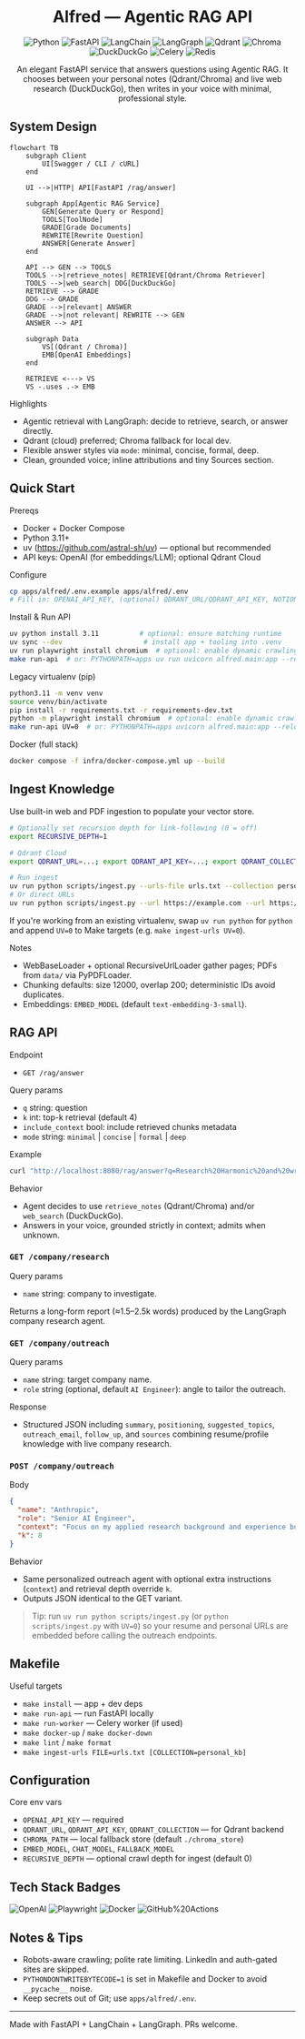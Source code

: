 <div align="center">

# Alfred — Agentic RAG API

![Python](https://img.shields.io/badge/Python-3.11+-3776AB?style=for-the-badge&logo=python&logoColor=white)
![FastAPI](https://img.shields.io/badge/FastAPI-109989?style=for-the-badge&logo=fastapi&logoColor=white)
![LangChain](https://img.shields.io/badge/LangChain-0F0F0F?style=for-the-badge&logo=chainlink&logoColor=white)
![LangGraph](https://img.shields.io/badge/LangGraph-0e7490?style=for-the-badge)
![Qdrant](https://img.shields.io/badge/Qdrant-FF4B4B?style=for-the-badge&logo=qdrant&logoColor=white)
![Chroma](https://img.shields.io/badge/Chroma-222?style=for-the-badge)
![DuckDuckGo](https://img.shields.io/badge/DuckDuckGo-FF6600?style=for-the-badge&logo=duckduckgo&logoColor=white)
![Celery](https://img.shields.io/badge/Celery-37814A?style=for-the-badge&logo=celery&logoColor=white)
![Redis](https://img.shields.io/badge/Redis-DC382D?style=for-the-badge&logo=redis&logoColor=white)

An elegant FastAPI service that answers questions using Agentic RAG. It chooses between your personal notes (Qdrant/Chroma) and live web research (DuckDuckGo), then writes in your voice with minimal, professional style.

</div>

## System Design

```mermaid
flowchart TB
    subgraph Client
        UI[Swagger / CLI / cURL]
    end

    UI -->|HTTP| API[FastAPI /rag/answer]

    subgraph App[Agentic RAG Service]
        GEN[Generate Query or Respond]
        TOOLS[ToolNode]
        GRADE[Grade Documents]
        REWRITE[Rewrite Question]
        ANSWER[Generate Answer]
    end

    API --> GEN --> TOOLS
    TOOLS -->|retrieve_notes| RETRIEVE[Qdrant/Chroma Retriever]
    TOOLS -->|web_search| DDG[DuckDuckGo]
    RETRIEVE --> GRADE
    DDG --> GRADE
    GRADE -->|relevant| ANSWER
    GRADE -->|not relevant| REWRITE --> GEN
    ANSWER --> API

    subgraph Data
        VS[(Qdrant / Chroma)]
        EMB[OpenAI Embeddings]
    end

    RETRIEVE <---> VS
    VS -.uses .-> EMB
```

Highlights
- Agentic retrieval with LangGraph: decide to retrieve, search, or answer directly.
- Qdrant (cloud) preferred; Chroma fallback for local dev.
- Flexible answer styles via `mode`: minimal, concise, formal, deep.
- Clean, grounded voice; inline attributions and tiny Sources section.

## Quick Start

Prereqs
- Docker + Docker Compose
- Python 3.11+
- uv (https://github.com/astral-sh/uv) — optional but recommended
- API keys: OpenAI (for embeddings/LLM); optional Qdrant Cloud

Configure
```bash
cp apps/alfred/.env.example apps/alfred/.env
# Fill in: OPENAI_API_KEY, (optional) QDRANT_URL/QDRANT_API_KEY, NOTION_TOKEN, etc.
```

Install & Run API
```bash
uv python install 3.11          # optional: ensure matching runtime
uv sync --dev                    # install app + tooling into .venv
uv run playwright install chromium  # optional: enable dynamic crawling
make run-api  # or: PYTHONPATH=apps uv run uvicorn alfred.main:app --reload --port 8080
```

Legacy virtualenv (pip)
```bash
python3.11 -m venv venv
source venv/bin/activate
pip install -r requirements.txt -r requirements-dev.txt
python -m playwright install chromium  # optional: enable dynamic crawling
make run-api UV=0  # or: PYTHONPATH=apps uvicorn alfred.main:app --reload --port 8080
```

Docker (full stack)
```bash
docker compose -f infra/docker-compose.yml up --build
```

## Ingest Knowledge

Use built-in web and PDF ingestion to populate your vector store.

```bash
# Optionally set recursion depth for link-following (0 = off)
export RECURSIVE_DEPTH=1

# Qdrant Cloud
export QDRANT_URL=...; export QDRANT_API_KEY=...; export QDRANT_COLLECTION=personal_kb

# Run ingest
uv run python scripts/ingest.py --urls-file urls.txt --collection personal_kb
# Or direct URLs
uv run python scripts/ingest.py --url https://example.com --url https://arxiv.org/abs/2012.07587
```
If you're working from an existing virtualenv, swap `uv run python` for `python` and append `UV=0` to Make targets (e.g. `make ingest-urls UV=0`).


Notes
- WebBaseLoader + optional RecursiveUrlLoader gather pages; PDFs from `data/` via PyPDFLoader.
- Chunking defaults: size 12000, overlap 200; deterministic IDs avoid duplicates.
- Embeddings: `EMBED_MODEL` (default `text-embedding-3-small`).

## RAG API

Endpoint
- `GET /rag/answer`

Query params
- `q` string: question
- `k` int: top-k retrieval (default 4)
- `include_context` bool: include retrieved chunks metadata
- `mode` string: `minimal` | `concise` | `formal` | `deep`

Example
```bash
curl "http://localhost:8080/rag/answer?q=Research%20Harmonic%20and%20write%20a%20cover%20letter&k=8&mode=deep&include_context=true"
```

Behavior
- Agent decides to use `retrieve_notes` (Qdrant/Chroma) and/or `web_search` (DuckDuckGo).
- Answers in your voice, grounded strictly in context; admits when unknown.

### `GET /company/research`

Query params
- `name` string: company to investigate.

Returns a long-form report (≈1.5–2.5k words) produced by the LangGraph company research agent.

### `GET /company/outreach`

Query params
- `name` string: target company name.
- `role` string (optional, default `AI Engineer`): angle to tailor the outreach.

Response
- Structured JSON including `summary`, `positioning`, `suggested_topics`, `outreach_email`, `follow_up`, and `sources` combining resume/profile knowledge with live company research.

### `POST /company/outreach`

Body
```json
{
  "name": "Anthropic",
  "role": "Senior AI Engineer",
  "context": "Focus on my applied research background and experience building RAG pipelines.",
  "k": 8
}
```

Behavior
- Same personalized outreach agent with optional extra instructions (`context`) and retrieval depth override `k`.
- Outputs JSON identical to the GET variant.

> Tip: run `uv run python scripts/ingest.py` (or `python scripts/ingest.py` with `UV=0`) so your resume and personal URLs are embedded before calling the outreach endpoints.

## Makefile

Useful targets
- `make install` — app + dev deps
- `make run-api` — run FastAPI locally
- `make run-worker` — Celery worker (if used)
- `make docker-up` / `make docker-down`
- `make lint` / `make format`
- `make ingest-urls FILE=urls.txt [COLLECTION=personal_kb]`

## Configuration

Core env vars
- `OPENAI_API_KEY` — required
- `QDRANT_URL`, `QDRANT_API_KEY`, `QDRANT_COLLECTION` — for Qdrant backend
- `CHROMA_PATH` — local fallback store (default `./chroma_store`)
- `EMBED_MODEL`, `CHAT_MODEL`, `FALLBACK_MODEL`
- `RECURSIVE_DEPTH` — optional crawl depth for ingest (default 0)

## Tech Stack Badges

![OpenAI](https://img.shields.io/badge/OpenAI-412991?style=for-the-badge&logo=openai&logoColor=white)
![Playwright](https://img.shields.io/badge/Playwright-2EAD33?style=for-the-badge&logo=playwright&logoColor=white)
![Docker](https://img.shields.io/badge/Docker-2496ED?style=for-the-badge&logo=docker&logoColor=white)
![GitHub%20Actions](https://img.shields.io/badge/GitHub_Actions-2088FF?style=for-the-badge&logo=githubactions&logoColor=white)

## Notes & Tips
- Robots-aware crawling; polite rate limiting. LinkedIn and auth-gated sites are skipped.
- `PYTHONDONTWRITEBYTECODE=1` is set in Makefile and Docker to avoid `__pycache__` noise.
- Keep secrets out of Git; use `apps/alfred/.env`.

---

Made with FastAPI + LangChain + LangGraph. PRs welcome.

